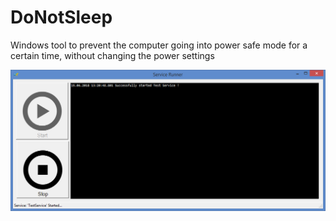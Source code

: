 # DoNotSleep
Windows tool to prevent the computer going into power safe mode for a certain time, without changing the power settings

![Service GUI](https://github.com/DAVIDSystems/ServiceRunner/blob/master/Images/application.png)
